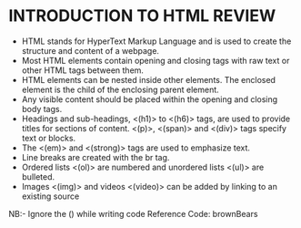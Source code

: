 # INTRODUCTION TO HTML REVIEW
- HTML stands for HyperText Markup Language and is used to create the structure and content of a webpage.
- Most HTML elements contain opening and closing tags with raw text or other HTML tags between them.
- HTML elements can be nested inside other elements. The enclosed element is the child of the enclosing parent element.
- Any visible content should be placed within the opening and closing body tags.
- Headings and sub-headings, <(h1)> to <(h6)> tags, are used to provide titles for sections of content.
<(p)>, <(span)> and <(div)> tags specify text or blocks.
- The <(em)> and <(strong)> tags are used to emphasize text.
- Line breaks are created with the br tag.
- Ordered lists <(ol)> are numbered and unordered lists <(ul)> are bulleted.
- Images <(img)> and videos <(video)> can be added by linking to an existing source

NB:- Ignore the () while writing code
Reference Code: brownBears